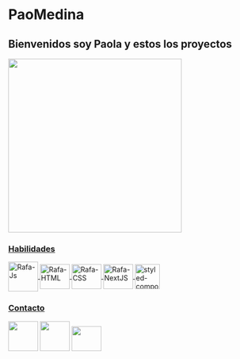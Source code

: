 # PaoMedina
## Bienvenidos soy Paola y estos los proyectos
<div align="start">
  <a href="https://github.com/paodesign/paodesign">
  <img color="6e27b7" height="350px" src="https://github-readme-stats.vercel.app/api/top-langs/?username=paodesign&layout=compact&langs_count=7&theme=dracula"/>
</div>

### Habilidades
<div>
  <img align="center" alt="Rafa-Js" height="60" width="60" src="https://user-images.githubusercontent.com/52223033/153652622-15734c8b-afd6-4834-9af9-6f7e507529ad.png">
  <img align="center" alt="Rafa-HTML" height="50" width="60" src="https://user-images.githubusercontent.com/52223033/153649850-5e9211a9-d0cc-4c2a-9ab0-804f269e68ed.png">
  <img align="center" alt="Rafa-CSS" height="50" width="60" src="https://user-images.githubusercontent.com/52223033/153649699-8f87e745-ab3a-4018-ab30-39aa536a100f.png">
  <img align="center" alt="Rafa-NextJS" height="50" width="60" src="https://user-images.githubusercontent.com/52223033/153651535-cc2c50c3-e163-4e68-a3cb-e155f66076e6.png">
  <img align="center" alt="styled-components" height="50" width="50" src="https://user-images.githubusercontent.com/52223033/153650054-adf6126f-98b0-47fd-952e-b99627de0807.png">

</div>
  
### Contacto
<a href="https://www.linkedin.com/in/paola-medina-58bb76186/" target="_blank"><img lign="center" height="60" width="60" src="https://user-images.githubusercontent.com/52223033/153648590-99d98b05-0914-4d32-8144-4e1452cfc5e0.png" target="_blank"></a>
<a href="paaaomedina@gmail.com" target="_blank"><img lign="center" height="60" width="60" src="https://user-images.githubusercontent.com/52223033/153648360-2abaa294-9b47-406e-9da4-00a2f6ad565e.png"/></a>
<a href="https://instagram.com/pao___medina/" target="_blank"><img lign="center"  height="50" width="60" src="https://user-images.githubusercontent.com/52223033/153648518-dc9c10f1-cd0d-42a2-a652-f4d7b316e2f3.png" target="_blank"></a>













